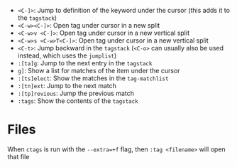 - `<C-]>`: Jump to definition of the keyword under the cursor (this adds it to the `tagstack`)
- `<C-w><C-]>`: Open tag under cursor in a new split
- `<C-w>v <C-]>`: Open tag under cursor in a new vertical split
- `<C-w>s <C-w>T<C-]>`: Open tag under cursor in a new vertical split
- `<C-t>`: Jump backward in the `tagstack` (`<C-o>` can usually also be used instead, which uses the `jumplist`)
- `:[ta]g`: Jump to the next entry in the `tagstack`
- `g]`: Show a list for matches of the item under the cursor
- `:[ts]elect`: Show the matches in the `tag-matchlist`
- `:[tn]ext`: Jump to the next match
- `:[tp]revious`: Jump the previous match
- `:tags`: Show the contents of the `tagstack`

# Files

When `ctags` is run with the `--extra=+f` flag, then `:tag <filename>` will open that file
